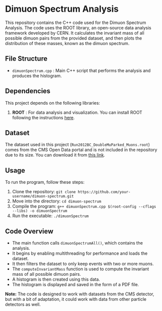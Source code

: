 # Dimuon Spectrum Analysis

This repository contains the C++ code used for the Dimuon Spectrum Analysis. The code uses the ROOT library, an open-source data analysis framework developed by CERN. It calculates the invariant mass of all possible dimuon pairs from the provided dataset, and then plots the distribution of these masses, known as the dimuon spectrum.

## File Structure
- `dimuonSpectrum.cpp` : Main C++ script that performs the analysis and produces the histogram.

## Dependencies
This project depends on the following libraries:

1. **ROOT** : For data analysis and visualization. You can install ROOT following the instructions [here](https://root.cern/install/).

## Dataset
The dataset used in this project (`Run2012BC_DoubleMuParked_Muons.root`) comes from the CMS Open Data portal and is not included in the repository due to its size. You can download it from [this link](http://opendata.cern.ch/record/545).

## Usage

To run the program, follow these steps:

1. Clone the repository: `git clone https://github.com/your-username/dimuon-spectrum.git`
2. Move into the directory: `cd dimuon-spectrum`
3. Compile the program: `g++ dimuonSpectrum.cpp $(root-config --cflags --libs) -o dimuonSpectrum`
4. Run the executable: `./dimuonSpectrum`

## Code Overview

- The main function calls `dimuonSpectrumAll()`, which contains the analysis.
- It begins by enabling multithreading for performance and loads the dataset.
- It then filters the dataset to only keep events with two or more muons.
- The `computeInvariantMass` function is used to compute the invariant mass of all possible dimuon pairs. 
- A histogram is then created using this data.
- The histogram is displayed and saved in the form of a PDF file.

**Note:** The code is designed to work with datasets from the CMS detector, but with a bit of adaptation, it could work with data from other particle detectors as well.
